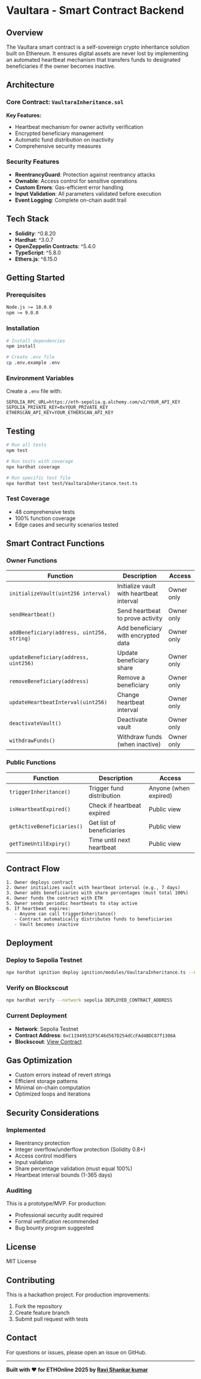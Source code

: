 # Vaultara - Smart Contract Backend

##  Overview

The Vaultara smart contract is a self-sovereign crypto inheritance solution built on Ethereum. It ensures digital assets are never lost by implementing an automated heartbeat mechanism that transfers funds to designated beneficiaries if the owner becomes inactive.

##  Architecture

### Core Contract: `VaultaraInheritance.sol`

**Key Features:**
- Heartbeat mechanism for owner activity verification
- Encrypted beneficiary management
- Automatic fund distribution on inactivity
- Comprehensive security measures

### Security Features

- **ReentrancyGuard**: Protection against reentrancy attacks
- **Ownable**: Access control for sensitive operations
- **Custom Errors**: Gas-efficient error handling
- **Input Validation**: All parameters validated before execution
- **Event Logging**: Complete on-chain audit trail

##  Tech Stack

- **Solidity**: ^0.8.20
- **Hardhat**: ^3.0.7
- **OpenZeppelin Contracts**: ^5.4.0
- **TypeScript**: ^5.8.0
- **Ethers.js**: ^6.15.0

##  Getting Started

### Prerequisites

```bash
Node.js >= 18.0.0
npm >= 9.0.0
```

### Installation

```bash
# Install dependencies
npm install

# Create .env file
cp .env.example .env
```

### Environment Variables

Create a `.env` file with:

```env
SEPOLIA_RPC_URL=https://eth-sepolia.g.alchemy.com/v2/YOUR_API_KEY
SEPOLIA_PRIVATE_KEY=0xYOUR_PRIVATE_KEY
ETHERSCAN_API_KEY=YOUR_ETHERSCAN_API_KEY
```

##  Testing

```bash
# Run all tests
npm test

# Run tests with coverage
npx hardhat coverage

# Run specific test file
npx hardhat test test/VaultaraInheritance.test.ts
```

### Test Coverage

- 48 comprehensive tests
- 100% function coverage
- Edge cases and security scenarios tested

## Smart Contract Functions

### Owner Functions

| Function                                   | Description                              | Access     |
| ------------------------------------------ | ---------------------------------------- | ---------- |
| `initializeVault(uint256 interval)`        | Initialize vault with heartbeat interval | Owner only |
| `sendHeartbeat()`                          | Send heartbeat to prove activity         | Owner only |
| `addBeneficiary(address, uint256, string)` | Add beneficiary with encrypted data      | Owner only |
| `updateBeneficiary(address, uint256)`      | Update beneficiary share                 | Owner only |
| `removeBeneficiary(address)`               | Remove a beneficiary                     | Owner only |
| `updateHeartbeatInterval(uint256)`         | Change heartbeat interval                | Owner only |
| `deactivateVault()`                        | Deactivate vault                         | Owner only |
| `withdrawFunds()`                          | Withdraw funds (when inactive)           | Owner only |

### Public Functions

| Function                   | Description                | Access                |
| -------------------------- | -------------------------- | --------------------- |
| `triggerInheritance()`     | Trigger fund distribution  | Anyone (when expired) |
| `isHeartbeatExpired()`     | Check if heartbeat expired | Public view           |
| `getActiveBeneficiaries()` | Get list of beneficiaries  | Public view           |
| `getTimeUntilExpiry()`     | Time until next heartbeat  | Public view           |

##  Contract Flow

```
1. Owner deploys contract
2. Owner initializes vault with heartbeat interval (e.g., 7 days)
3. Owner adds beneficiaries with share percentages (must total 100%)
4. Owner funds the contract with ETH
5. Owner sends periodic heartbeats to stay active
6. If heartbeat expires:
   - Anyone can call triggerInheritance()
   - Contract automatically distributes funds to beneficiaries
   - Vault becomes inactive
```

##  Deployment

### Deploy to Sepolia Testnet

```bash
npx hardhat ignition deploy ignition/modules/VaultaraInheritance.ts --network sepolia
```

### Verify on Blockscout

```bash
npx hardhat verify --network sepolia DEPLOYED_CONTRACT_ADDRESS
```

### Current Deployment

- **Network**: Sepolia Testnet
- **Contract Address**: `0xC11949532F5C46d567D254dCcFAd4BDC87f1306A`
- **Blockscout**: [View Contract](https://eth-sepolia.blockscout.com/address/0xC11949532F5C46d567D254dCcFAd4BDC87f1306A)

##  Gas Optimization

- Custom errors instead of revert strings
- Efficient storage patterns
- Minimal on-chain computation
- Optimized loops and iterations

##  Security Considerations

### Implemented

- Reentrancy protection
- Integer overflow/underflow protection (Solidity 0.8+)
- Access control modifiers
- Input validation
- Share percentage validation (must equal 100%)
- Heartbeat interval bounds (1-365 days)

### Auditing

This is a prototype/MVP. For production:
- Professional security audit required
- Formal verification recommended
- Bug bounty program suggested

## License

MIT License 

## Contributing

This is a hackathon project. For production improvements:
1. Fork the repository
2. Create feature branch
3. Submit pull request with tests

## Contact

For questions or issues, please open an issue on GitHub.

---

**Built with ❤️ for ETHOnline 2025 by [Ravi Shankar kumar](https://x.com/RaviShanka5139)**